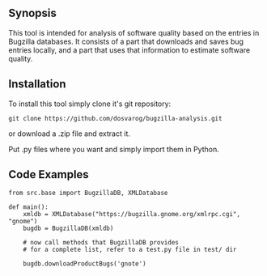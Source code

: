 ## Synopsis

This tool is intended for analysis of software quality based on the entries in
Bugzilla databases. It consists of a part that downloads and saves bug entries
locally, and a part that uses that information to estimate software quality.

## Installation

To install this tool simply clone it's git repository:

    git clone https://github.com/dosvarog/bugzilla-analysis.git

or download a .zip file and extract it.

Put .py files where you want and simply import them in Python.

## Code Examples

    from src.base import BugzillaDB, XMLDatabase

    def main():
        xmldb = XMLDatabase("https://bugzilla.gnome.org/xmlrpc.cgi", "gnome")
        bugdb = BugzillaDB(xmldb)

        # now call methods that BugzillaDB provides
        # for a complete list, refer to a test.py file in test/ dir

        bugdb.downloadProductBugs('gnote')
